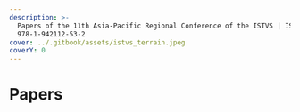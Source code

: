 ```yaml
---
description: >-
  Papers of the 11th Asia-Pacific Regional Conference of the ISTVS | ISBN
  978-1-942112-53-2
cover: ../.gitbook/assets/istvs_terrain.jpeg
coverY: 0
---
```


# Papers

